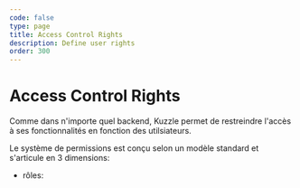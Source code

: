 ```yaml
---
code: false
type: page
title: Access Control Rights
description: Define user rights
order: 300
---
```


# Access Control Rights

Comme dans n'importe quel backend, Kuzzle permet de restreindre l'accès à ses fonctionnalités en fonction des utilsiateurs.

Le système de permissions est conçu selon un modèle standard et s'articule en 3 dimensions:
 - rôles: 